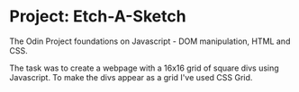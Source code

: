 # Project: Etch-A-Sketch

The Odin Project foundations on Javascript - DOM manipulation, HTML and CSS. 

The task was to create a webpage with a 16x16 grid of square divs using Javascript. To make the divs appear as a grid I've used CSS Grid.
